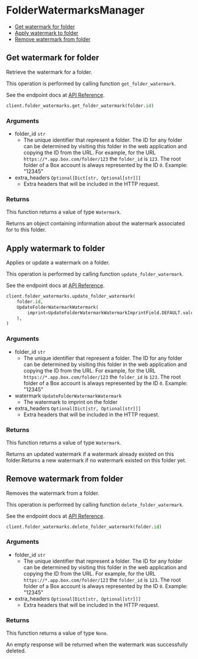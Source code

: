 # FolderWatermarksManager

- [Get watermark for folder](#get-watermark-for-folder)
- [Apply watermark to folder](#apply-watermark-to-folder)
- [Remove watermark from folder](#remove-watermark-from-folder)

## Get watermark for folder

Retrieve the watermark for a folder.

This operation is performed by calling function `get_folder_watermark`.

See the endpoint docs at
[API Reference](https://developer.box.com/reference/get-folders-id-watermark/).

<!-- sample get_folders_id_watermark -->

```python
client.folder_watermarks.get_folder_watermark(folder.id)
```

### Arguments

- folder_id `str`
  - The unique identifier that represent a folder. The ID for any folder can be determined by visiting this folder in the web application and copying the ID from the URL. For example, for the URL `https://*.app.box.com/folder/123` the `folder_id` is `123`. The root folder of a Box account is always represented by the ID `0`. Example: "12345"
- extra_headers `Optional[Dict[str, Optional[str]]]`
  - Extra headers that will be included in the HTTP request.

### Returns

This function returns a value of type `Watermark`.

Returns an object containing information about the
watermark associated for to this folder.

## Apply watermark to folder

Applies or update a watermark on a folder.

This operation is performed by calling function `update_folder_watermark`.

See the endpoint docs at
[API Reference](https://developer.box.com/reference/put-folders-id-watermark/).

<!-- sample put_folders_id_watermark -->

```python
client.folder_watermarks.update_folder_watermark(
    folder.id,
    UpdateFolderWatermarkWatermark(
        imprint=UpdateFolderWatermarkWatermarkImprintField.DEFAULT.value
    ),
)
```

### Arguments

- folder_id `str`
  - The unique identifier that represent a folder. The ID for any folder can be determined by visiting this folder in the web application and copying the ID from the URL. For example, for the URL `https://*.app.box.com/folder/123` the `folder_id` is `123`. The root folder of a Box account is always represented by the ID `0`. Example: "12345"
- watermark `UpdateFolderWatermarkWatermark`
  - The watermark to imprint on the folder
- extra_headers `Optional[Dict[str, Optional[str]]]`
  - Extra headers that will be included in the HTTP request.

### Returns

This function returns a value of type `Watermark`.

Returns an updated watermark if a watermark already
existed on this folder.Returns a new watermark if no watermark existed on
this folder yet.

## Remove watermark from folder

Removes the watermark from a folder.

This operation is performed by calling function `delete_folder_watermark`.

See the endpoint docs at
[API Reference](https://developer.box.com/reference/delete-folders-id-watermark/).

<!-- sample delete_folders_id_watermark -->

```python
client.folder_watermarks.delete_folder_watermark(folder.id)
```

### Arguments

- folder_id `str`
  - The unique identifier that represent a folder. The ID for any folder can be determined by visiting this folder in the web application and copying the ID from the URL. For example, for the URL `https://*.app.box.com/folder/123` the `folder_id` is `123`. The root folder of a Box account is always represented by the ID `0`. Example: "12345"
- extra_headers `Optional[Dict[str, Optional[str]]]`
  - Extra headers that will be included in the HTTP request.

### Returns

This function returns a value of type `None`.

An empty response will be returned when the watermark
was successfully deleted.
